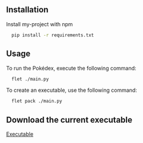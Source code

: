 ## Installation

Install my-project with npm

```bash
  pip install -r requirements.txt
```

## Usage

To run the Pokédex, execute the following command:

```bash
  flet ./main.py
```

To create an executable, use the following command:
```bash
  flet pack ./main.py
```

## Download the current executable
[Executable](https://github.com/Josecolin99/podex-flet/blob/ffa888e2b32fecd232c860d157e536bccf17f6d0/Pokedex-CodedByColin.exe)
